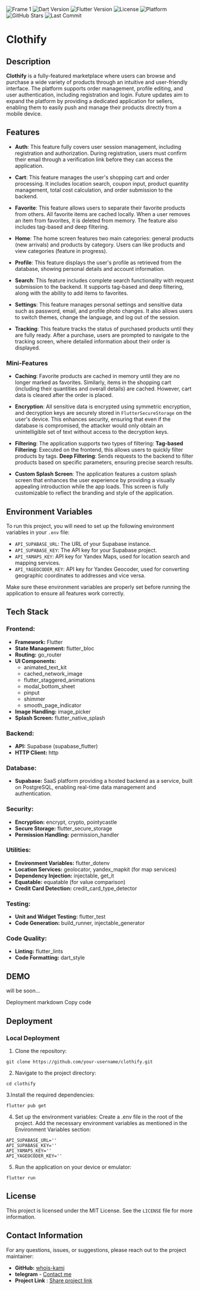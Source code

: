![Frame 1](https://github.com/user-attachments/assets/b9f34aed-2168-431a-9486-7585aa9034dc)
![Dart Version](https://img.shields.io/badge/dart-%3E%3D2.12-brightgreen) ![Flutter Version](https://img.shields.io/badge/flutter-v3.23.0-blue) ![License](https://img.shields.io/badge/license-MIT-orange) ![Platform](https://img.shields.io/badge/platform-Android%20|%20iOS%20-blue) ![GitHub Stars](https://img.shields.io/github/stars/whois-kami/clothify?style=social) ![Last Commit](https://img.shields.io/github/last-commit/whois-kami/clothify)
# Clothify

## Description
**Clothify** is a fully-featured marketplace where users can browse and purchase a wide variety of products through an intuitive and user-friendly interface. The platform supports order management, profile editing, and user authentication, including registration and login. Future updates aim to expand the platform by providing a dedicated application for sellers, enabling them to easily push and manage their products directly from a mobile device.

## Features

-  **Auth**: 
    This feature fully covers user session management, including registration and authorization. During registration, users must confirm their email through a verification link before they can access the application.

-  **Cart**:
    This feature manages the user's shopping cart and order processing. It includes location search, coupon input, product quantity management, total cost calculation, and order submission to the backend.

  -  **Favorite**:
     This feature allows users to separate their favorite products from others. All favorite items are cached locally. When a user removes an item from favorites, it is deleted from memory. The feature also includes tag-based and deep filtering.

- **Home**:
    The home screen features two main categories: general products (new arrivals) and products by category. Users can like products and view categories (feature in progress).

- **Profile**:
  This feature displays the user's profile as retrieved from the database, showing personal details and account information.

- **Search**:
    This feature includes complete search functionality with request submission to the backend. It supports tag-based and deep filtering, along with the ability to add items to favorites.

- **Settings**:
    This feature manages personal settings and sensitive data such as password, email, and profile photo changes. It also allows users to switch themes, change the language, and log out of the session.

- **Tracking**:
    This feature tracks the status of purchased products until they are fully ready. After a purchase, users are prompted to navigate to the tracking screen, where detailed information about their order is displayed.

### Mini-Features

- **Caching**: 
   Favorite products are cached in memory until they are no longer marked as favorites. Similarly, items in the shopping cart (including their quantities and overall details) are cached. However, cart data is cleared after the order is placed.

- **Encryption**:
   All sensitive data is encrypted using symmetric encryption, and decryption keys are securely stored in `FlutterSecureStorage` on the user's device. This enhances security, ensuring that even if the database is compromised, the attacker would only obtain an unintelligible set of text without access to the decryption keys.

- **Filtering**:
  The application supports two types of filtering:
    **Tag-based Filtering**: Executed on the frontend, this allows users to quickly filter products by tags.
    **Deep Filtering**: Sends requests to the backend to filter products based on specific parameters, ensuring precise search results.
- **Custom Splash Screen**:
    The application features a custom splash screen that enhances the user experience by providing a visually appealing introduction while the app loads. This screen is fully customizable to reflect the branding and style of the application.
## Environment Variables

To run this project, you will need to set up the following environment variables in your `.env` file:

- `API_SUPABASE_URL`: The URL of your Supabase instance.
- `API_SUPABASE_KEY`: The API key for your Supabase project.
- `API_YAMAPS_KEY`: API key for Yandex Maps, used for location search and mapping services.
- `API_YAGEOCODER_KEY`: API key for Yandex Geocoder, used for converting geographic coordinates to addresses and vice versa.

Make sure these environment variables are properly set before running the application to ensure all features work correctly.

## Tech Stack

### **Frontend:**
- **Framework:** Flutter
- **State Management:** flutter_bloc
- **Routing:** go_router
- **UI Components:**
  - animated_text_kit
  - cached_network_image
  - flutter_staggered_animations
  - modal_bottom_sheet
  - pinput
  - shimmer
  - smooth_page_indicator
- **Image Handling:** image_picker
- **Splash Screen:** flutter_native_splash

### **Backend:**
- **API:** Supabase (supabase_flutter)
- **HTTP Client:** http

### **Database:**
- **Supabase:** SaaS platform providing a hosted backend as a service, built on PostgreSQL, enabling real-time data management and authentication.

### **Security:**
- **Encryption:** encrypt, crypto, pointycastle
- **Secure Storage:** flutter_secure_storage
- **Permission Handling:** permission_handler

### **Utilities:**
- **Environment Variables:** flutter_dotenv
- **Location Services:** geolocator, yandex_mapkit (for map services)
- **Dependency Injection:** injectable, get_it
- **Equatable:** equatable (for value comparison)
- **Credit Card Detection:** credit_card_type_detector

### **Testing:**
- **Unit and Widget Testing:** flutter_test
- **Code Generation:** build_runner, injectable_generator

### **Code Quality:**
- **Linting:** flutter_lints
- **Code Formatting:** dart_style

## DEMO

will be soon...

Deployment
markdown
Copy code
## Deployment

### Local Deployment

1. Clone the repository:
  ```
  git clone https://github.com/your-username/clothify.git
  ```
  2. Navigate to the project directory:
  ```
  cd clothify
  ```
  3.Install the required dependencies:
  ```
  flutter pub get
  ```
  4. Set up the environment variables:
  Create a .env file in the root of the project.
  Add the necessary environment variables as mentioned in the Environment Variables section:
  ```
  API_SUPABASE_URL=''
  API_SUPABASE_KEY=''
  API_YAMAPS_KEY=''
  API_YAGEOCODER_KEY=''
  ```
  5. Run the application on your device or emulator:
  ```
  flutter run
  ```
## License

This project is licensed under the MIT License. See the `LICENSE` file for more information.

## Contact Information

For any questions, issues, or suggestions, please reach out to the project maintainer:

- **GitHub:** [whois-kami](https://github.com/your-github-username)
- **telegram** - [Contact me](https://t.me/vtelegpam)<br />
- **Project Link** : [Share project link](https://github.com/whois-kami/clothify)
